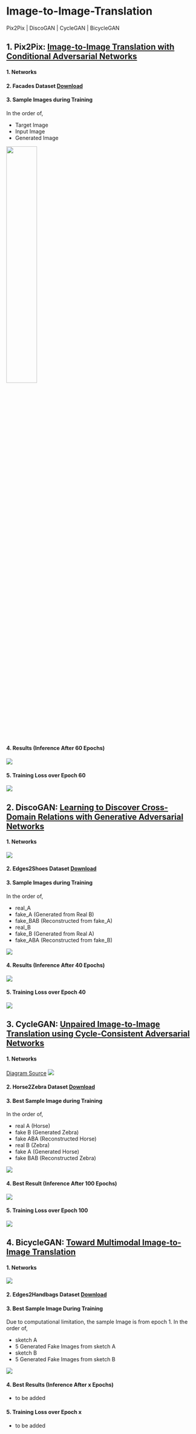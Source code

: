 # Image-to-Image-Translation
Pix2Pix | DiscoGAN | CycleGAN | BicycleGAN

## 1. Pix2Pix: [Image-to-Image Translation with Conditional Adversarial Networks](https://arxiv.org/pdf/1611.07004.pdf)

#### 1. Networks

#### 2. Facades Dataset [Download](https://people.eecs.berkeley.edu/~tinghuiz/projects/pix2pix/datasets/facades.tar.gz)

#### 3. Sample Images during Training
In the order of,
- Target Image
- Input Image
- Generated Image
<img src = ./Results/Pix2Pix_Results_Sample.gif width=40%>

#### 4. Results (Inference After 60 Epochs)
<img src = ./Results/Pix2Pix_Results_Test.gif>

#### 5. Training Loss over Epoch 60
<img src = ./Results/Pix2Pix_Losses_Epoch_60.png>

## 2. DiscoGAN: [Learning to Discover Cross-Domain Relations with Generative Adversarial Networks](https://arxiv.org/pdf/1703.05192.pdf)
#### 1. Networks
<img src = ./Results/DiscoGAN_Diagram.PNG>

#### 2. Edges2Shoes Dataset [Download](https://people.eecs.berkeley.edu/~tinghuiz/projects/pix2pix/datasets/edges2shoes.tar.gz)

#### 3. Sample Images during Training
In the order of,
- real_A
- fake_A   (Generated from Real B)
- fake_BAB (Reconstructed from fake_A) 
- real_B 
- fake_B   (Generated from Real A)
- fake_ABA (Reconstructed from fake_B)
<img src = ./Results/DiscoGAN_Results_Sample.gif>

#### 4. Results (Inference After 40 Epochs)
<img src = ./Results/DiscoGAN_Results_Test.gif>

#### 5. Training Loss over Epoch 40
<img src = ./Results/DiscoGAN_Losses_Epoch_40.png>

## 3. CycleGAN: [Unpaired Image-to-Image Translation using Cycle-Consistent Adversarial Networks](https://arxiv.org/pdf/1703.10593.pdf)

#### 1. Networks
[Diagram Source](https://modelzoo.co/model/mnist-svhn-transfer)
<img src = ./Results/CycleGAN_Networks.png>

#### 2. Horse2Zebra Dataset [Download](https://people.eecs.berkeley.edu/~taesung_park/CycleGAN/datasets/horse2zebra.zip)

#### 3. Best Sample Image during Training
In the order of,
- real A   (Horse)
- fake B   (Generated Zebra)
- fake ABA (Reconstructed Horse)
- real B   (Zebra)
- fake A   (Generated Horse)
- fake BAB (Reconstructed Zebra)
<img src = ./Results/CycleGAN_Horse2Zebra_Best_1.png>

#### 4. Best Result (Inference After 100 Epochs)
<img src = ./Results/CycleGAN_Horse2Zebra_Best_2.png>

#### 5. Training Loss over Epoch 100
<img src = ./Results/CycleGAN_Losses_Epoch_100.png>

## 4. BicycleGAN: [Toward Multimodal Image-to-Image Translation](https://people.eecs.berkeley.edu/~pathak/papers/nips17.pdf)
#### 1. Networks
<img src = ./Results/BicycleGAN_Networks.png>

#### 2. Edges2Handbags Dataset [Download](https://people.eecs.berkeley.edu/~tinghuiz/projects/pix2pix/datasets/edges2handbags.tar.gz)

#### 3. Best Sample Image During Training
Due to computational limitation, the sample Image is from epoch 1. 
In the order of,
- sketch A
- 5 Generated Fake Images from sketch A
- sketch B
- 5 Generated Fake Images from sketch B
<img src = ./Results/BicycleGAN_Edges2Handbags_Sample.png>

#### 4. Best Results (Inference After x Epochs)
- to be added

#### 5. Training Loss over Epoch x
- to be added
